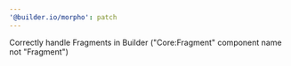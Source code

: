 ```yaml
---
'@builder.io/morpho': patch
---
```


Correctly handle Fragments in Builder ("Core:Fragment" component name not "Fragment")
